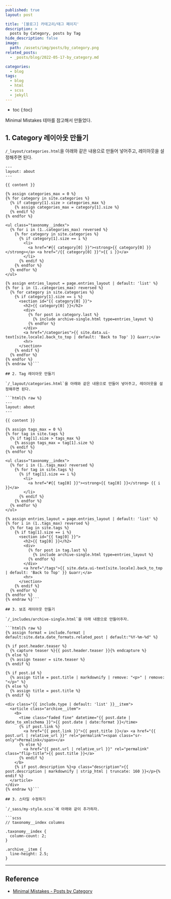 ```yaml
---
published: true
layout: post

title: '[블로그] 카테고리/태그 페이지'
description: >
  posts by Category, posts by Tag
hide_description: false
image: 
  path: /assets/img/posts/by_category.png
related_posts:
  - _posts/blog/2022-05-17-by_category.md

categories:
  - blog
tags:
  - blog
  - html
  - scss
  - jekyll
---
```

* toc
{:toc}

Minimal Mistakes 테마를 참고해서 만들었다.  

## 1. Category 레이아웃 만들기

`/_layout/categories.html`을 아래와 같은 내용으로 만들어 넣어주고, 레이아웃을 설정해주면 된다.  

```html{% raw %}
---
layout: about
---

{{ content }}

{% assign categories_max = 0 %}
{% for category in site.categories %}
  {% if category[1].size > categories_max %}
    {% assign categories_max = category[1].size %}
  {% endif %}
{% endfor %}

<ul class="taxonomy__index">
  {% for i in (1..categories_max) reversed %}
    {% for category in site.categories %}
      {% if category[1].size == i %}
        <li>
          <a href="#{{ category[0] }}"><strong>{{ category[0] }}</strong></a> <a href="/{{ category[0] }}">{{ i }}</a>
        </li>
      {% endif %}
    {% endfor %}
  {% endfor %}
</ul>

{% assign entries_layout = page.entries_layout | default: 'list' %}
{% for i in (1..categories_max) reversed %}
  {% for category in site.categories %}
    {% if category[1].size == i %}
      <section id="{{ category[0] }}">
        <h2>{{ category[0] }}</h2>
        <div>
          {% for post in category.last %}
            {% include archive-single.html type=entries_layout %}
          {% endfor %}
        </div>
        <a href="/categories">{{ site.data.ui-text[site.locale].back_to_top | default: 'Back to Top' }} &uarr;</a>
        <hr>
      </section>
    {% endif %}
  {% endfor %}
{% endfor %}
{% endraw %}```

## 2. Tag 레이아웃 만들기

`/_layout/categories.html`을 아래와 같은 내용으로 만들어 넣어주고, 레이아웃을 설정해주면 된다.  

```html{% raw %}
---
layout: about
---

{{ content }}

{% assign tags_max = 0 %}
{% for tag in site.tags %}
  {% if tag[1].size > tags_max %}
    {% assign tags_max = tag[1].size %}
  {% endif %}
{% endfor %}

<ul class="taxonomy__index">
  {% for i in (1..tags_max) reversed %}
    {% for tag in site.tags %}
      {% if tag[1].size == i %}
        <li>
          <a href="#{{ tag[0] }}"><strong>{{ tag[0] }}</strong> {{ i }}</a>
        </li>
      {% endif %}
    {% endfor %}
  {% endfor %}
</ul>

{% assign entries_layout = page.entries_layout | default: 'list' %}
{% for i in (1..tags_max) reversed %}
  {% for tag in site.tags %}
    {% if tag[1].size == i %}
      <section id="{{ tag[0] }}">
        <h2>{{ tag[0] }}</h2>
        <div>
          {% for post in tag.last %}
            {% include archive-single.html type=entries_layout %}
          {% endfor %}
        </div>
        <a href="/tags">{{ site.data.ui-text[site.locale].back_to_top | default: 'Back to Top' }} &uarr;</a>
        <hr>
      </section>
    {% endif %}
  {% endfor %}
{% endfor %}
{% endraw %}```

## 3. 보조 레이아웃 만들기

`/_includes/archive-single.html`을 아래 내용으로 만들어주자.  

```html{% raw %}
{% assign format = include.format | default:site.data.date_formats.related_post | default:"%Y-%m-%d" %}

{% if post.header.teaser %}
  {% capture teaser %}{{ post.header.teaser }}{% endcapture %}
{% else %}
  {% assign teaser = site.teaser %}
{% endif %}

{% if post.id %}
  {% assign title = post.title | markdownify | remove: "<p>" | remove: "</p>" %}
{% else %}
  {% assign title = post.title %}
{% endif %}

<div class="{{ include.type | default: 'list' }}__item">
  <article class="archive__item">
    <b>
      <time class="faded fine" datetime="{{ post.date | date_to_xmlschema }}">{{ post.date | date:format }}</time>
      {% if post.link %}
        <a href="{{ post.link }}">{{ post.title }}</a> <a href="{{ post.url | relative_url }}" rel="permalink"><span class="sr-only">Permalink</span></a>
      {% else %}
        <a href="{{ post.url | relative_url }}" rel="permalink" class="flip-title">{{ post.title }}</a>
      {% endif %}
    </b>
    {% if post.description %}<p class="description">{{ post.description | markdownify | strip_html | truncate: 160 }}</p>{% endif %}
  </article>
</div>
{% endraw %}```

## 3. 스타일 수정하기

`/_sass/my-style.scss`에 아래와 같이 추가하자.  

```scss
// taxonomy__index columns

.taxonomy__index {
  column-count: 2;
}

.archive__item {
  line-height: 2.5;
}
```

---
## Reference
- [Minimal Mistakes - Posts by Category](https://mmistakes.github.io/minimal-mistakes/categories/)